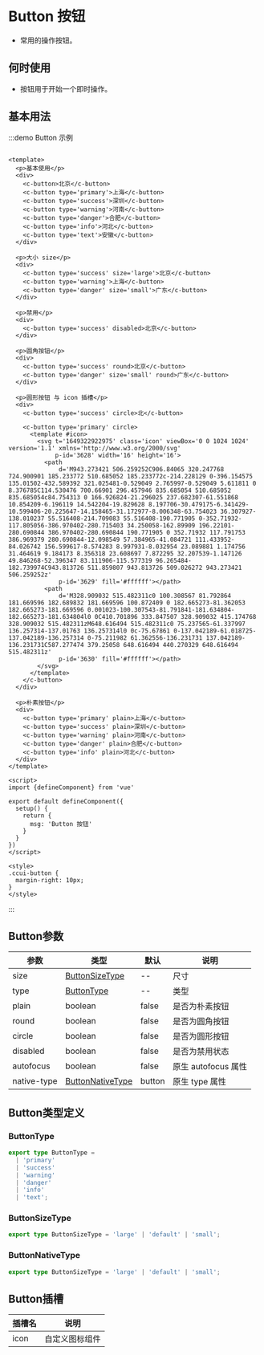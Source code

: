 # Button 按钮

+ 常用的操作按钮。

## 何时使用

+ 按钮用于开始一个即时操作。

## 基本用法

:::demo Button 示例

```vue

<template>
  <p>基本使用</p>
  <div>
    <c-button>北京</c-button>
    <c-button type='primary'>上海</c-button>
    <c-button type='success'>深圳</c-button>
    <c-button type='warning'>河南</c-button>
    <c-button type='danger'>合肥</c-button>
    <c-button type='info'>河北</c-button>
    <c-button type='text'>安徽</c-button>
  </div>

  <p>大小 size</p>
  <div>
    <c-button type='success' size='large'>北京</c-button>
    <c-button type='warning'>上海</c-button>
    <c-button type='danger' size='small'>广东</c-button>
  </div>

  <p>禁用</p>
  <div>
    <c-button type='success' disabled>北京</c-button>
  </div>

  <p>圆角按钮</p>
  <div>
    <c-button type='success' round>北京</c-button>
    <c-button type='danger' size='small' round>广东</c-button>
  </div>

  <p>圆形按钮 与 icon 插槽</p>
  <div>
    <c-button type='success' circle>北</c-button>

    <c-button type='primary' circle>
      <template #icon>
        <svg t='1649322922975' class='icon' viewBox='0 0 1024 1024' version='1.1' xmlns='http://www.w3.org/2000/svg'
             p-id='3628' width='16' height='16'>
          <path
              d='M943.273421 506.259252C906.84065 320.247768 724.900901 185.233772 510.685052 185.233772c-214.228129 0-396.154575 135.01502-432.589392 321.025481-0.529049 2.765997-0.529049 5.611811 0 8.376785C114.530476 700.66901 296.457946 835.685054 510.685052 835.685054c84.754313 0 166.926824-21.296025 237.682307-61.551868 10.854209-6.196119 14.542204-19.829628 8.197706-30.479175-6.341429-10.599406-20.225647-14.158465-31.172977-8.006348-63.754023 36.307927-138.010237 55.516408-214.709083 55.516408-190.771905 0-352.71932-117.805056-386.970402-280.715403 34.250058-162.89909 196.22101-280.690844 386.970402-280.690844 190.771905 0 352.71932 117.791753 386.969379 280.690844-12.098549 57.384965-41.084721 111.433952-84.026742 156.599617-8.574283 8.997931-8.032954 23.089881 1.174756 31.464619 9.184173 8.356318 23.608697 7.872295 32.207539-1.147126 49.846268-52.396347 83.111906-115.577319 96.265484-182.739974C943.813726 511.859807 943.813726 509.026272 943.273421 506.259252z'
              p-id='3629' fill='#ffffff'></path>
          <path
              d='M328.909032 515.482311c0 100.308567 81.792864 181.669596 182.689832 181.669596 100.872409 0 182.665273-81.362053 182.665273-181.669596 0.001023-100.307543-81.791841-181.634804-182.665273-181.634804l0 0C410.701896 333.847507 328.909032 415.174768 328.909032 515.482311zM648.616494 515.482311c0 75.237565-61.337997 136.257314-137.01763 136.257314l0 0c-75.67861 0-137.042189-61.018725-137.042189-136.257314 0-75.211982 61.362556-136.231731 137.042189-136.231731C587.277474 379.25058 648.616494 440.270329 648.616494 515.482311z'
              p-id='3630' fill='#ffffff'></path>
        </svg>
      </template>
    </c-button>
  </div>

  <p>朴素按钮</p>
  <div>
    <c-button type='primary' plain>上海</c-button>
    <c-button type='success' plain>深圳</c-button>
    <c-button type='warning' plain>河南</c-button>
    <c-button type='danger' plain>合肥</c-button>
    <c-button type='info' plain>河北</c-button>
  </div>
</template>

<script>
import {defineComponent} from 'vue'

export default defineComponent({
  setup() {
    return {
      msg: 'Button 按钮'
    }
  }
})
</script>

<style>
.ccui-button {
  margin-right: 10px;
}
</style>
```

:::

## Button参数

| 参数 | 类型                                    | 默认 | 说明 |
| ---- |---------------------------------------| ---- | ---- |
| size | [ButtonSizeType](#buttonsizetype)     | -- | 尺寸 |
| type | [ButtonType](#buttontype)             | -- | 类型 |
| plain | boolean                               | false | 是否为朴素按钮 |
| round | boolean                               | false | 是否为圆角按钮 |
| circle | boolean                               | false | 是否为圆形按钮 |
| disabled | boolean                               | false | 是否为禁用状态 |
| autofocus | boolean                               | false | 原生 autofocus 属性 |
| native-type | [ButtonNativeType](#buttonnativetype) | button | 原生 type 属性 |

## Button类型定义

### ButtonType

```ts
export type ButtonType =
  | 'primary'
  | 'success'
  | 'warning'
  | 'danger'
  | 'info'
  | 'text';
```

### ButtonSizeType

```ts
export type ButtonSizeType = 'large' | 'default' | 'small';
```

### ButtonNativeType

```ts
export type ButtonSizeType = 'large' | 'default' | 'small';
```

## Button插槽

| 插槽名 | 说明 |
| ---- | ---- |
| icon | 自定义图标组件 |

